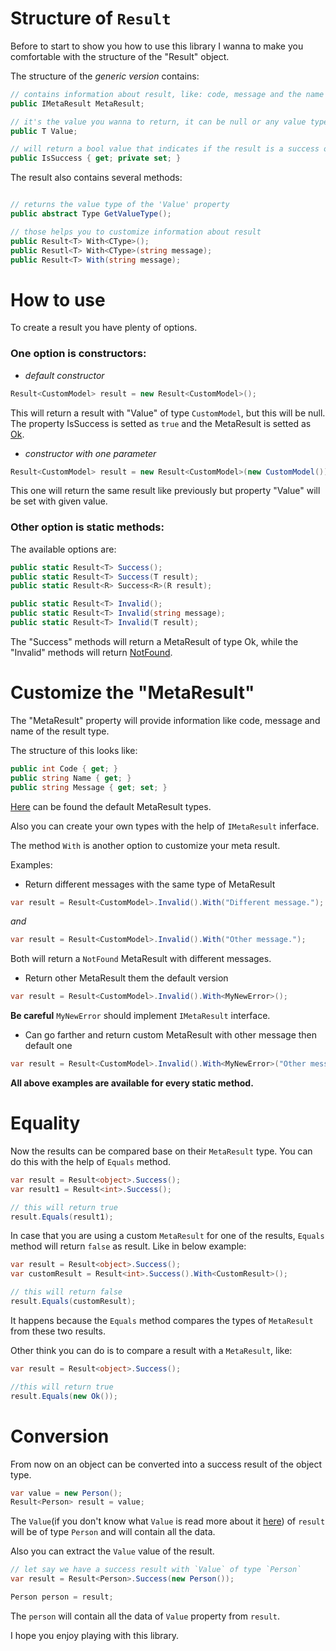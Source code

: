# Structure of `Result`

Before to start to show you how to use this library I wanna to make you comfortable with the structure of the "Result" object.

The structure of the _generic version_ contains:
``` csharp
// contains information about result, like: code, message and the name of the result type
public IMetaResult MetaResult;

// it's the value you wanna to return, it can be null or any value type or reference type 
public T Value;

// will return a bool value that indicates if the result is a success one or not
public IsSuccess { get; private set; }
```

The result also contains several methods:

``` csharp

// returns the value type of the 'Value' property
public abstract Type GetValueType();

// those helps you to customize information about result
public Result<T> With<CType>();
public Resutl<T> With<CType>(string message);
public Result<T> With(string message);

```


# How to use

To create a result you have plenty of options.

### One option is constructors:

* _default constructor_

``` csharp
Result<CustomModel> result = new Result<CustomModel>();
```
This will return a result with "Value" of type `CustomModel`, but this will be null. The property IsSuccess is setted as `true` and the MetaResult is setted
as [Ok](https://github.com/t-rolfin/Result/blob/main/src/Rolfin.Result/MetaResults/Ok.cs).

* _constructor with one parameter_

``` csharp
Result<CustomModel> result = new Result<CustomModel>(new CustomModel())
```
This one will return the same result like previously but property "Value" will be set with given value.

### Other option is static methods:

The available options are:

``` csharp
public static Result<T> Success();
public static Result<T> Success(T result);
public static Result<R> Success<R>(R result);

public static Result<T> Invalid();
public static Result<T> Invalid(string message);
public static Result<T> Invalid(T result);
```
The "Success" methods will return a MetaResult of type Ok, while the "Invalid" methods will return [NotFound](https://github.com/t-rolfin/Result/blob/main/src/Rolfin.Result/MetaResults/NotFound.cs).

# Customize the "MetaResult"

The "MetaResult" property will provide information like code, message and name of the result type.

The structure of this looks like:
``` csharp
public int Code { get; }
public string Name { get; }
public string Message { get; set; }
```

[Here](https://github.com/t-rolfin/Result/tree/main/src/Rolfin.Result/MetaResults) can be found the default MetaResult types.

Also you can create your own types with the help of `IMetaResult` inferface.

The method `With` is another option to customize your meta result.

Examples:
* Return different messages with the same type of MetaResult
``` csharp
var result = Result<CustomModel>.Invalid().With("Different message.");
```
_and_
``` csharp
var result = Result<CustomModel>.Invalid().With("Other message.");
```
Both will return a `NotFound` MetaResult with different messages. 

* Return other MetaResult them the default version
``` csharp
var result = Result<CustomModel>.Invalid().With<MyNewError>();
```
**Be careful** `MyNewError` should implement `IMetaResult` interface.

* Can go farther and return custom MetaResult with other message then default one
``` csharp
var result = Result<CustomModel>.Invalid().With<MyNewError>("Other message then default one.");
```
**All above examples are available for every static method.**

# Equality

Now the results can be compared base on their `MetaResult` type.
You can do this with the help of `Equals` method.

```csharp
var result = Result<object>.Success();
var result1 = Result<int>.Success();

// this will return true
result.Equals(result1);
```

In case that you are using a custom `MetaResult` for one of the results, `Equals` method will return `false` as result. Like in below example:
```csharp
var result = Result<object>.Success();
var customResult = Result<int>.Success().With<CustomResult>();

// this will return false
result.Equals(customResult);
```

It happens because the `Equals` method compares the types of `MetaResult` from these two results.

Other think you can do is to compare a result with a `MetaResult`, like:
```csharp
var result = Result<object>.Success();

//this will return true
result.Equals(new Ok());
```

# Conversion

From now on an object can be converted into a success result of the object type.
```csharp
var value = new Person();
Result<Person> result = value;
```
The `Value`(if you don't know what `Value` is read more about it [here](https://github.com/t-rolfin/Result/wiki/How-to-use#structure-of-result)) of `result` will be of type `Person` and will contain all the data.

Also you can extract the `Value` value of the result.
```csharp
// let say we have a success result with `Value` of type `Person`
var result = Result<Person>.Success(new Person());

Person person = result;
```
The `person` will contain all the data of `Value` property from `result`.

I hope you enjoy playing with this library.
